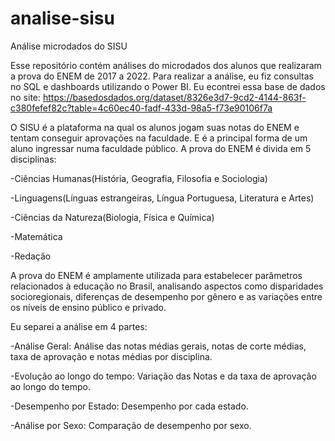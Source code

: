 # analise-sisu
Análise microdados do SISU

Esse repositório contém análises do microdados dos alunos que realizaram a prova do ENEM de 2017 a 2022. Para realizar a análise, eu fiz consultas no SQL e dashboards utilizando o Power BI. Eu econtrei essa base de dados no site: https://basedosdados.org/dataset/8326e3d7-9cd2-4144-863f-c380fefef82c?table=4c60ec40-fadf-433d-98a5-f73e90106f7a

O SISU é a plataforma na qual os alunos jogam suas notas do ENEM e tentam conseguir aprovações na faculdade. E é a principal forma de um aluno ingressar numa faculdade público. A prova do ENEM é divida em 5 disciplinas:
  
  -Ciências Humanas(História, Geografia, Filosofia e Sociologia)
  
  -Linguagens(Línguas estrangeiras, Língua Portuguesa, Literatura e Artes)
  
  -Ciências da Natureza(Biologia, Física e Química)
  
  -Matemática
  
  -Redação

A prova do ENEM é amplamente utilizada para estabelecer parâmetros relacionados à educação no Brasil, analisando aspectos como disparidades socioregionais, diferenças de desempenho por gênero e as variações entre os níveis de ensino público e privado.
  
Eu separei a análise em 4 partes: 
  
  -Análise Geral: Análise das notas médias gerais, notas de corte médias, taxa de aprovação e notas médias por disciplina.
  
  -Evolução ao longo do tempo: Variação das Notas e da taxa de aprovação ao longo do tempo.
  
  -Desempenho por Estado: Desempenho por cada estado.
  
  -Análise por Sexo: Comparação de desempenho por sexo. 











